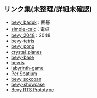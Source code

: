 ## リンク集(未整理/詳細未確認)
- [bevy_baduk](https://github.com/mcpar-land/bevy_baduk)：囲碁
- [simple-calc](https://github.com/PravinKumar95/simple-calc)：電卓
- [bevy_2048](https://github.com/MeirKlemp/bevy_2048)：2048
- [bevy-tetris](https://github.com/8bit-pudding/bevy-tetris)
- [bevy_pong](https://github.com/SuperiorJT/bevy_pong)
- [crystal_planes](https://github.com/sim82/crystal_planes)
- [bevy-base](https://github.com/will-hart/bevy-base)
- [bevris](https://github.com/sim82/bevris)
- [labyrinth-game](https://github.com/insrcd/labyrinth-game)
- [Per Spatium](https://gitlab.com/BottledByte/per-spatium)
- [bevy_sokoban](https://github.com/ropewalker/bevy_sokoban)
- [bevy-showcase](https://github.com/Bobox214/bevy-showcase)
- [Bevy RTS Prototype](https://github.com/guimcaballero/rts_prototype)
